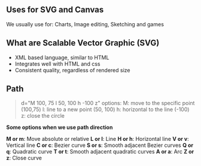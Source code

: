 ## Uses for SVG and Canvas

We usually use for: Charts, Image editing, Sketching and games

## What are Scalable Vector Graphic (SVG)

- XML based language, similar to HTML
- Integrates well with HTML and css
- Consistent quality, regardless of rendered size
  
## Path

> d="M 100, 75 
>   l 50, 100 
>   h -100 z"
> options:
> M: move to the specific point (100,75)
> l: line to a new point (50, 100)
> h: horizontal to the line (-100)
> z: close the circle

**Some options when we use path direction**

**M or m**: Move absolute or relative
**L or l**: Line
**H or h**: Horizontal line
**V or v**: Vertical line
**C or c**: Bezier curve
**S or s**: Smooth adjacent Bezier curves
**Q or q**: Quadratic curve
**T or t**: Smooth adjacent quadratic curves
**A or a**: Arc
**Z or z**: Close curve

